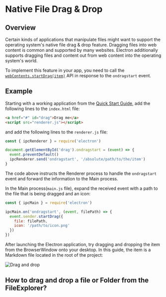 # Native File Drag & Drop

## Overview

Certain kinds of applications that manipulate files might want to support
the operating system's native file drag & drop feature. Dragging files into
web content is common and supported by many websites. Electron additionally
supports dragging files and content out from web content into the operating
system's world.

To implement this feature in your app, you need to call the
[`webContents.startDrag(item)`](../api/web-contents.md#contentsstartdragitem)
API in response to the `ondragstart` event.

## Example

Starting with a working application from the
[Quick Start Guide](quick-start.md), add the following lines to the
`index.html` file:

```html
<a href="#" id="drag">Drag me</a>
<script src="renderer.js"></script>
```

and add the following lines to the `renderer.js` file:

```javascript
const { ipcRenderer } = require('electron')

document.getElementById('drag').ondragstart = (event) => {
  event.preventDefault()
  ipcRenderer.send('ondragstart', '/absolute/path/to/the/item')
}
```

The code above instructs the Renderer process to handle the `ondragstart` event
and forward the information to the Main process.

In the Main process(`main.js` file), expand the received event with a path to the file that is
being dragged and an icon:

```javascript fiddle='docs/fiddles/features/drag-and-drop'
const { ipcMain } = require('electron')

ipcMain.on('ondragstart', (event, filePath) => {
  event.sender.startDrag({
    file: filePath,
    icon: '/path/to/icon.png'
  })
})
```

After launching the Electron application, try dragging and dropping
the item from the BrowserWindow onto your desktop. In this guide,
the item is a Markdown file located in the root of the project:

![Drag and drop](../images/drag-and-drop.gif)

## How to drag and drop a file or Folder from the FileExplorer?
